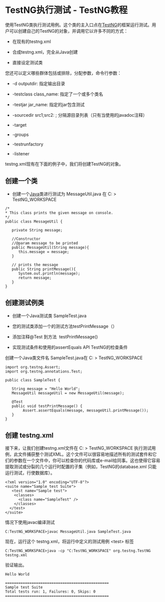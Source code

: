 # TestNG执行测试 - TestNG教程

使用TestNG类执行测试用例。这个类的主入口点在[TestNG](http://www.yiibai.com/html/testng)的框架运行测试。用户可以创建自己的TestNG的对象，并调用它以许多不同的方式：

*   在现有的testng.xml

*   合成testng.xml，完全从Java创建

*   直接设定测试类

您还可以定义哪些群体包括或排除，分配参数，命令行参数：

*   -d outputdir: 指定输出目录

*   -testclass class_name: 指定了一个或多个类名

*   -testjar jar_name: 指定的jar包含测试

*   -sourcedir src1;src2: ; 分隔源目录列表（只有当使用的javadoc注释）

*   -target

*   -groups

*   -testrunfactory

*   -listener

testng.xml现有在下面的例子中，我们将创建TestNG的对象。

## 创建一个类

*   创建一个[Java](http://www.yiibai.com/html/java/)类进行测试为 MessageUtil.java 在 C: &gt; TestNG_WORKSPACE

```
/*
* This class prints the given message on console.
*/
public class MessageUtil {

   private String message;

   //Constructor
   //@param message to be printed
   public MessageUtil(String message){
      this.message = message;
   }

   // prints the message
   public String printMessage(){
      System.out.println(message);
      return message;
   }   
}  
```

## 创建测试例类

*   创建一个Java测试类 SampleTest.java

*   您的测试类添加一个的测试方法testPrintMessage（）

*   添加注释@Test 到方法  testPrintMessage()

*   实现测试条件和使用的assertEquals API TestNG的检查条件

创建一个Java类文件名 SampleTest.java在 C: &gt; TestNG_WORKSPACE

```
import org.testng.Assert;
import org.testng.annotations.Test;

public class SampleTest {

   String message = "Hello World";
   MessageUtil messageUtil = new MessageUtil(message);

   @Test
   public void testPrintMessage() {
        Assert.assertEquals(message, messageUtil.printMessage());
   }
}
```

## 创建 testng.xml

接下来，让我们创建testng.xml文件在 C: &gt; TestNG_WORKSPACE 执行测试用例，此文件捕获整个测试XML。这个文件可以很容易地描述所有的测试套件和它们的参数在一个文件中，你可以检查你的代码库或e-mail给同事。这也使得它容易提取测试或分裂的几个运行时配置的子集（例如，TestNG的database.xml 只能运行测试，行使数据库）。

```
<?xml version="1.0" encoding="UTF-8"?>
<suite name="Sample test Suite">
   <test name="Sample test">
    <classes>
      <class name="SampleTest" />
    </classes>
  </test>
</suite>    
```

情况下使用javac编译测试

```
C:TestNG_WORKSPACE>javac MessageUtil.java SampleTest.java 

```

现在，运行这个 testng.xml，将运行中定义的测试用例 &lt;test&gt; 标签

```
C:TestNG_WORKSPACE>java -cp "C:TestNG_WORKSPACE" org.testng.TestNG testng.xml

```

验证输出。

```
Hello World

===============================================
Sample test Suite
Total tests run: 1, Failures: 0, Skips: 0
===============================================
```


